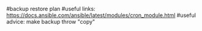 #backup restore plan
#useful links: https://docs.ansible.com/ansible/latest/modules/cron_module.html
#useful advice: make backup throw "copy"
